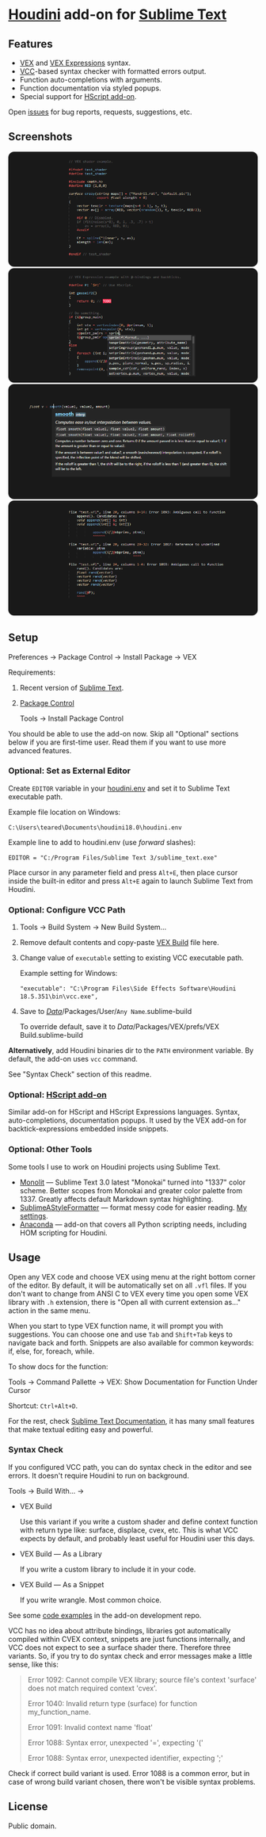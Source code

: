 # [Houdini] add-on for [Sublime Text]

[Houdini]: https://www.sidefx.com/
[Sublime Text]: https://www.sublimetext.com/


## Features

* [VEX] and [VEX Expressions] syntax.
* [VCC]-based syntax checker with formatted errors output.
* Function auto-completions with arguments.
* Function documentation via styled popups.
* Special support for [HScript add-on].

Open [issues] for bug reports, requests, suggestions, etc.

[VEX]: https://www.sidefx.com/docs/houdini/vex/lang
[VEX Expressions]: https://www.sidefx.com/docs/houdini/vex/snippets
[VCC]: https://www.sidefx.com/docs/houdini/vex/vcc
[HScript add-on]: https://github.com/teared/HScript
[issues]: https://github.com/teared/VEX/issues


## Screenshots

![alt tag](https://raw.githubusercontent.com/teared/packages-dev/master/develop/img/vex.png)
![alt tag](https://raw.githubusercontent.com/teared/packages-dev/master/develop/img/wrangle.png)
![alt tag](https://raw.githubusercontent.com/teared/packages-dev/master/develop/img/helpcard.png)
![alt tag](https://raw.githubusercontent.com/teared/packages-dev/master/develop/img/build.png)


## Setup

Preferences → Package Control → Install Package → VEX

Requirements:
1. Recent version of [Sublime Text].
2. [Package Control]

   Tools → Install Package Control

You should be able to use the add-on now. Skip all "Optional" sections below
if you are first-time user. Read them if you want to use more advanced
features.

[Sublime Text]: https://www.sublimetext.com/
[Package Control]: https://packagecontrol.io/


### Optional: Set as External Editor

Create `EDITOR` variable in your [houdini.env] and set it to Sublime Text
executable path.

Example file location on Windows:

    C:\Users\teared\Documents\houdini18.0\houdini.env

Example line to add to houdini.env (use *forward* slashes):

    EDITOR = "C:/Program Files/Sublime Text 3/sublime_text.exe"

Place cursor in any parameter field and press `Alt+E`,
then place cursor inside the built-in editor
and press `Alt+E` again to launch Sublime Text from Houdini.

[houdini.env]: https://www.sidefx.com/docs/houdini/basics/config_env#setting-environment-variables


### Optional: Configure VCC Path

1. Tools → Build System → New Build System…
2. Remove default contents and copy-paste [VEX Build] file here.
3. Change value of `executable` setting to existing VCC executable path.

   Example setting for Windows:

       "executable": "C:\Program Files\Side Effects Software\Houdini 18.5.351\bin\vcc.exe",

4. Save to *[Data]*/Packages/User/`Any Name`.sublime-build

   To override default, save it
   to *Data*/Packages/VEX/prefs/VEX Build.sublime-build

**Alternatively**, add Houdini binaries dir to the `PATH`
environment variable. By default, the add-on uses `vcc` command.

See "Syntax Check" section of this readme.

[VEX Build]: https://github.com/teared/VEX/blob/master/prefs/VEX%20Build.sublime-build
[Data]: https://sublime-text-unofficial-documentation.readthedocs.io/en/latest/basic_concepts.html#the-data-directory


### Optional: [HScript add-on]

Similar add-on for HScript and HScript Expressions languages. Syntax,
auto-completions, documentation popups. It used by the VEX add-on for
backtick-expressions embedded inside snippets.


### Optional: Other Tools

Some tools I use to work on Houdini projects using Sublime Text.

* [Monolit] — Sublime Text 3.0 latest "Monokai" turned into "1337" color
  scheme. Better scopes from Monokai and greater color palette from 1337.
  Greatly affects default Markdown syntax highlighting.
* [SublimeAStyleFormatter] — format messy code for easier reading.
  [My settings].
* [Anaconda] — add-on that covers all Python scripting needs, including HOM
  scripting for Houdini.

[Monolit]: https://gist.github.com/teared/88146c0b021363e0e0c07a897c41cdaf
[SublimeAStyleFormatter]: https://github.com/timonwong/SublimeAStyleFormatter
[My settings]: https://gist.github.com/teared/cfcf27705954fcf741b7
[Anaconda]: https://github.com/DamnWidget/anaconda


## Usage

Open any VEX code and choose VEX using menu at the right bottom corner of
the editor. By default, it will be automatically set on all `.vfl` files.
If you don't want to change from ANSI C to VEX every time you open some VEX
library with `.h` extension, there is "Open all with current extension as..."
action in the same menu.

When you start to type VEX function name, it will prompt you with suggestions.
You can choose one and use `Tab` and `Shift+Tab` keys to navigate back and
forth. Snippets are also available for common keywords: if, else, for,
foreach, while.

To show docs for the function:

Tools → Command Pallette → VEX: Show Documentation for Function Under Cursor

Shortcut: `Ctrl+Alt+D`.

For the rest, check [Sublime Text Documentation], it has many small features
that make textual editing easy and powerful.

[Sublime Text Documentation]: https://www.sublimetext.com/docs/3/


### Syntax Check

If you configured VCC path, you can do syntax check in the editor and see
errors. It doesn't require Houdini to run on background.

Tools → Build With... →

* VEX Build

  Use this variant if you write a custom shader and define context function
  with return type like: surface, displace, cvex, etc. This is what VCC
  expects by default, and probably least useful for Houdini user this days.

* VEX Build — As a Library

  If you write a custom library to include it in your code.

* VEX Build — As a Snippet

  If you write wrangle. Most common choice.

See some [code examples] in the add-on development repo.

[code examples]: https://github.com/teared/packages-dev/tree/master/develop/test_vex_build

VCC has no idea about attribute bindings, libraries got automatically compiled
within CVEX context, snippets are just functions internally, and VCC does not
expect to see a surface shader there. Therefore three variants. So, if you try
to do syntax check and error messages make a little sense, like this:

> Error 1092: Cannot compile VEX library; source file's context 'surface'
> does not match required context 'cvex'.
>
> Error 1040: Invalid return type (surface) for function my_function_name.
>
> Error 1091: Invalid context name 'float'
>
> Error 1088: Syntax error, unexpected '=', expecting '('
>
> Error 1088: Syntax error, unexpected identifier, expecting ';'

Check if correct build variant is used. Error 1088 is a common error, but in
case of wrong build variant chosen, there won't be visible syntax problems.


## License

Public domain.
